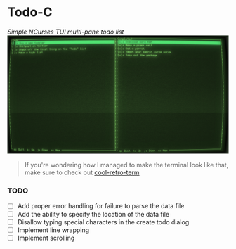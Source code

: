 # Todo-C

*Simple NCurses TUI multi-pane todo list*
![Image](./demo.png)
> If you're wondering how I managed to make the terminal look like that, make sure to check out [cool-retro-term](https://github.com/Swordfish90/cool-retro-term)

### TODO
- [ ] Add proper error handling for failure to parse the data file
- [ ] Add the ability to specify the location of the data file
- [ ] Disallow typing special characters in the create todo dialog
- [ ] Implement line wrapping
- [ ] Implement scrolling
